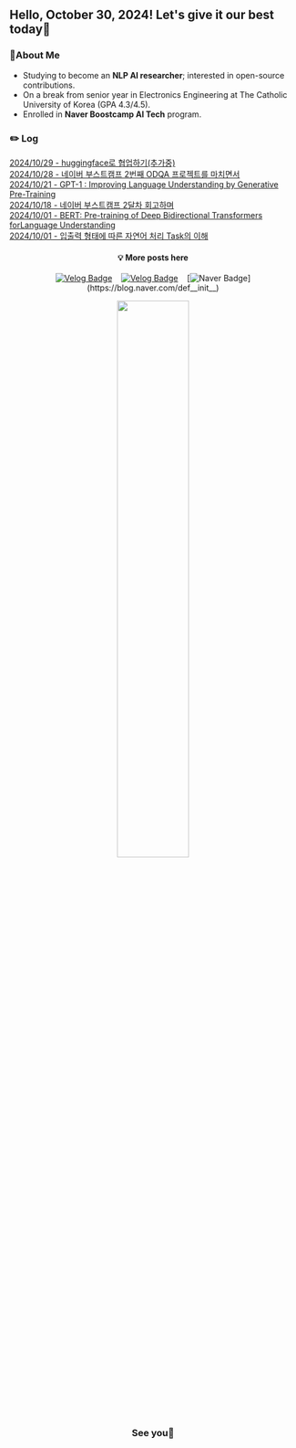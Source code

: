 ## Hello, October 30, 2024! Let's give it our best today💪

### 🚀About Me

- Studying to become an **NLP AI researcher**; interested in open-source contributions.
- On a break from senior year in Electronics Engineering at The Catholic University of Korea (GPA 4.3/4.5).
- Enrolled in **Naver Boostcamp AI Tech** program.

### ✏️ Log
[2024/10/29 - huggingface로 협업하기(추가중)](https://def-init.tistory.com/entry/huggingface%EB%A1%9C-%ED%98%91%EC%97%85%ED%95%98%EA%B8%B0%EC%B6%94%EA%B0%80%EC%A4%91) <br/>
[2024/10/28 - 네이버 부스트캠프 2번째 ODQA 프로젝트를 마치면서](https://def-init.tistory.com/entry/%EB%84%A4%EC%9D%B4%EB%B2%84-%EB%B6%80%EC%8A%A4%ED%8A%B8%EC%BA%A0%ED%94%84-2%EB%B2%88%EC%A7%B8-ODQA-%ED%94%84%EB%A1%9C%EC%A0%9D%ED%8A%B8%EB%A5%BC-%EB%A7%88%EC%B9%98%EB%A9%B4%EC%84%9C) <br/>
[2024/10/21 - GPT-1 : Improving Language Understanding by Generative Pre-Training](https://def-init.tistory.com/entry/GPT-1-Improving-Language-Understanding-by-Generative-Pre-Training) <br/>
[2024/10/18 - 네이버 부스트캠프 2달차 회고하며](https://def-init.tistory.com/entry/%EB%84%A4%EC%9D%B4%EB%B2%84-%EB%B6%80%EC%8A%A4%ED%8A%B8%EC%BA%A0%ED%94%84-2%EB%8B%AC%EC%B0%A8-%ED%9A%8C%EA%B3%A0%ED%95%98%EB%A9%B0) <br/>
[2024/10/01 - BERT: Pre-training of Deep Bidirectional Transformers forLanguage Understanding](https://def-init.tistory.com/entry/BERT-Pre-training-of-Deep-Bidirectional-Transformers-forLanguage-Understanding) <br/>
[2024/10/01 - 입출력 형태에 따른 자연어 처리 Task의  이해](https://def-init.tistory.com/entry/%EC%9E%85%EC%B6%9C%EB%A0%A5-%ED%98%95%ED%83%9C%EC%97%90-%EB%94%B0%EB%A5%B8-%EC%9E%90%EC%97%B0%EC%96%B4-%EC%B2%98%EB%A6%AC-Task%EC%9D%98-%EC%9D%B4%ED%95%B4) <br/>


<div align="center">

#### 💡 More posts here

[![Velog Badge](http://img.shields.io/badge/Tistory-F76A1C?style=flat-square&logo=Tistory&logoColor=white&link=https://def-init.tistory.com)](https://def-init.tistory.com/)
&nbsp;&nbsp;
[![Velog Badge](http://img.shields.io/badge/Velog-20C997?style=flat-square&logo=Velog&logoColor=white&link=https://velog.io/@kms39273/posts)](https://velog.io/@kms39273/posts)
&nbsp;&nbsp;
[![Naver Badge](https://img.shields.io/badge/Naver-03C75A?style=flat-square&logo=Naver&logoColor=white&link=https://blog.naver.com/def__init__)](https://blog.naver.com/def__init__)

</div>

<div align="center">

<img src="https://github.com/user-attachments/assets/8fa48fc4-0b28-4ea3-9f77-241896097d70" style="width: 50%;">

### See you👋

</div>

